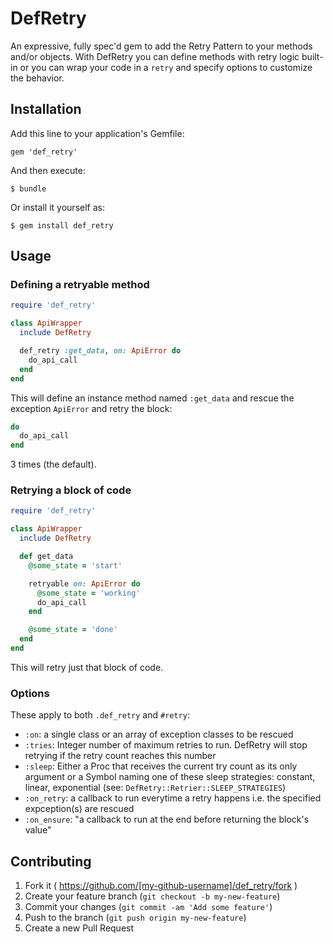 # DefRetry

An expressive, fully spec'd gem to add the Retry Pattern to your methods and/or objects. With DefRetry
you can define methods with retry logic built-in or you can wrap your code in a
`retry` and specify options to customize the behavior.

## Installation

Add this line to your application's Gemfile:

    gem 'def_retry'

And then execute:

    $ bundle

Or install it yourself as:

    $ gem install def_retry

## Usage

### Defining a retryable method

```ruby
require 'def_retry'

class ApiWrapper
  include DefRetry

  def_retry :get_data, on: ApiError do
    do_api_call
  end
end
```

This will define an instance method named `:get_data` and rescue the exception
`ApiError` and retry the block:

```ruby
do
  do_api_call
end
```
3 times (the default).

### Retrying a block of code

```ruby
require 'def_retry'

class ApiWrapper
  include DefRetry

  def get_data
    @some_state = 'start'

    retryable on: ApiError do
      @some_state = 'working'
      do_api_call
    end

    @some_state = 'done'
  end
end
```

This will retry just that block of code.

### Options

These apply to both `.def_retry` and `#retry`:
  - `:on`: a single class or an array of exception classes to be rescued
  - `:tries`: Integer number of maximum retries to run. DefRetry will stop retrying if the retry count reaches this number
  - `:sleep`: Either a Proc that receives the current try count as its only argument or a Symbol naming one of these sleep strategies: constant, linear, exponential (see: `DefRetry::Retrier::SLEEP_STRATEGIES`)
  - `:on_retry`: a callback to run everytime a retry happens i.e. the specified expception(s) are rescued
  - `:on_ensure`: "a callback to run at the end before returning the block's value"

## Contributing

1. Fork it ( https://github.com/[my-github-username]/def_retry/fork )
2. Create your feature branch (`git checkout -b my-new-feature`)
3. Commit your changes (`git commit -am 'Add some feature'`)
4. Push to the branch (`git push origin my-new-feature`)
5. Create a new Pull Request
